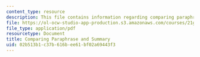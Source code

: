 ```yaml
---
content_type: resource
description: This file contains information regarding comparing paraphrase and summary.
file: https://ol-ocw-studio-app-production.s3.amazonaws.com/courses/21g-228-advanced-workshop-in-writing-for-social-sciences-and-architecture-els-spring-2007/02b513b1c37b616bee61bf02a69443f3_MIT21G.228S07_comparing.pdf
file_type: application/pdf
resourcetype: Document
title: Comparing Paraphrase and Summary
uid: 02b513b1-c37b-616b-ee61-bf02a69443f3
---
```

